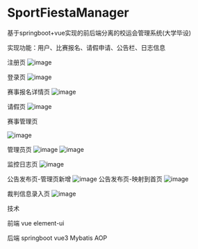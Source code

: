 # SportFiestaManager
基于springboot+vue实现的前后端分离的校运会管理系统(大学毕设)

实现功能：用户、比赛报名、请假申请、公告栏、日志信息

注册页
![image](https://github.com/user-attachments/assets/10e5fc5e-1f44-4f6d-915a-b6f4692ad58b)

登录页
![image](https://github.com/user-attachments/assets/7ff36d6d-b980-4569-8627-c13f491a223b)

赛事报名详情页
![image](https://github.com/user-attachments/assets/4c3ecfe2-29f3-467f-865d-7a085c453c0e)

请假页
![image](https://github.com/user-attachments/assets/8ca1589c-1f5f-4114-ad1d-807de3c3b3cd)

赛事管理页

![image](https://github.com/user-attachments/assets/c433e619-36ef-45ad-aba7-dfcd32886943)

管理员页
![image](https://github.com/user-attachments/assets/5e5deb67-5796-4050-beae-a9017204ee44)
![image](https://github.com/user-attachments/assets/b230cf94-9b5e-4d02-a67f-eb9dbb2c6e9f)

监控日志页
![image](https://github.com/user-attachments/assets/6da8aa97-7ec3-4310-abf5-89e061074951)

公告发布页-管理页新增
![image](https://github.com/user-attachments/assets/9b7a8538-530c-491c-95d7-17ea121e2e5a)
公告发布页-映射到首页
![image](https://github.com/user-attachments/assets/55b035bb-3672-4454-96f3-43858937be05)

裁判信息录入页
![image](https://github.com/user-attachments/assets/4a706485-9470-4316-acfc-8cbbf3f3b7b7)

技术

前端
vue 
element-ui

后端
springboot
vue3
Mybatis
AOP


